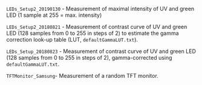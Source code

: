 `LEDs_Setup2_20190130` - Measurement of maximal intensity of UV and green LED (1 sample at 255 = max. intensity)

`LEDs_Setup2_20180821` - Measurement of contrast curve of UV and green LED (128 samples from 0 to 255 in steps of 2) 
to estimate the gamma correction look-up table (LUT, `defaultGammaLUT.txt`).

`LEDs_Setup_20180823` - Measurement of contrast curve of UV and green LED (128 samples from 0 to 255 in steps of 2), 
gamma-corrected using `defaultGammaLUT.txt`.

`TFTMonitor_Samsung`- Measurement of a random TFT monitor.
